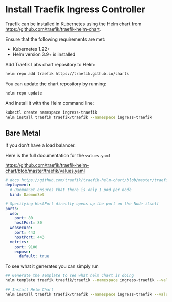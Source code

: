 # Install Traefik Ingress Controller

Traefik can be installed in Kubernetes using the Helm chart from https://github.com/traefik/traefik-helm-chart.

Ensure that the following requirements are met:

- Kubernetes 1.22+
- Helm version 3.9+ is installed

Add Traefik Labs chart repository to Helm:

```bash
helm repo add traefik https://traefik.github.io/charts

```

You can update the chart repository by running:

```bash
helm repo update
```
And install it with the Helm command line:

```bash
kubectl create namespace ingress-traefik
helm install traefik traefik/traefik --namespace ingress-traefik
```

## Bare Metal

If you don't have a load balancer.

Here is the full documentation for the `values.yaml`

https://github.com/traefik/traefik-helm-chart/blob/master/traefik/values.yaml



```yaml
# docs https://github.com/traefik/traefik-helm-chart/blob/master/traefik/values.yaml
deployment:
  # DaemonSet ensures that there is only 1 pod per node
  kind: DaemonSet

# Specifying HostPort directly opens up the port on the Node itself
ports:
  web:
    port: 80
    hostPort: 80
  websecure:
    port: 443
    hostPort: 443
  metrics:
    port: 9100
    expose:
      default: true
```

To see what it generates you can simply run

```bash
## Generate the Template to see what helm chart is doing
helm template traefik traefik/traefik --namespace ingress-traefik --values ./ingress/traefik/bare-metal.yaml

## Install Helm Chart
helm install traefik traefik/traefik --namespace ingress-traefik --values ./ingress/traefik/bare-metal.yaml
```